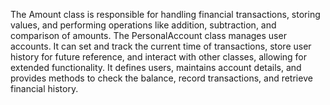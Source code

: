 The Amount class is responsible for handling financial transactions, storing values, and performing operations like addition, subtraction, and comparison of amounts.
The PersonalAccount class manages user accounts. It can set and track the current time of transactions, store user history for future reference, and interact with other classes, allowing for extended functionality. It defines users, maintains account details, and provides methods to check the balance, record transactions, and retrieve financial history.
